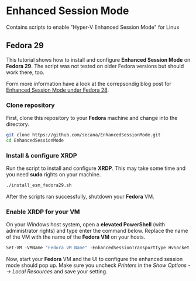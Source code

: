 # Enhanced Session Mode

Contains scripts to enable "Hyper-V Enhanced Session Mode" for Linux

## Fedora 29

This tutorial shows how to install and configure **Enhanced Session Mode** on **Fedora 29**. The script was not tested on older Fedora versions but should work there, too.

Form more information have a look at the correpsondig blog post for [Enhanced Session Mode under Fedora 28](https://secanablog.wordpress.com/2018/10/24/enhanced-session-mode-under-fedora-28/).

### Clone repository

First, clone this repository to your **Fedora** machine and change into the directory.

```bash
git clone https://github.com/secana/EnhancedSessionMode.git
cd EnhancedSessionMode
```

### Install & configure XRDP

Run the script to install and configure **XRDP**. This may take some time and you need **sudo** rights on your machine.

```bash
./install_esm_fedora29.sh
```

After the scripts ran successfully, shutdown your **Fedora** VM.

### Enable XRDP for your VM

On your Windows host system, open a **elevated PowerShell** (with administrator rights) and type enter the command below. Replace the name of the VM with the name of the **Fedora VM** on your hosts.

```powershell
Set-VM -VMName "Fedora VM Name" -EnhancedSessionTransportType HvSocket
```

Now, start your **Fedora** VM and the UI to configure the enhanced session mode should pop up. Make sure you uncheck *Printers* in the *Show Options --> Local Resources* and save your setting.